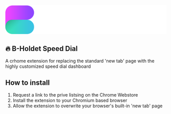 ![Alt text](images/banner.png)
## :fire: B-Holdet Speed Dial 
A crhome extension for replacing the standard 'new tab' page with the highly customized speed dial dashboard 
## How to install
1. Request a link to the prive listsing on the Chrome Webstore
2. Install the extension to your Chromium based browser
3. Allow the extension to overwrite your browser's built-in 'new tab' page
